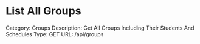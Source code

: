 # List All Groups

Category: Groups
Description: Get All Groups Including Their Students And Schedules
Type: GET
URL: /api/groups